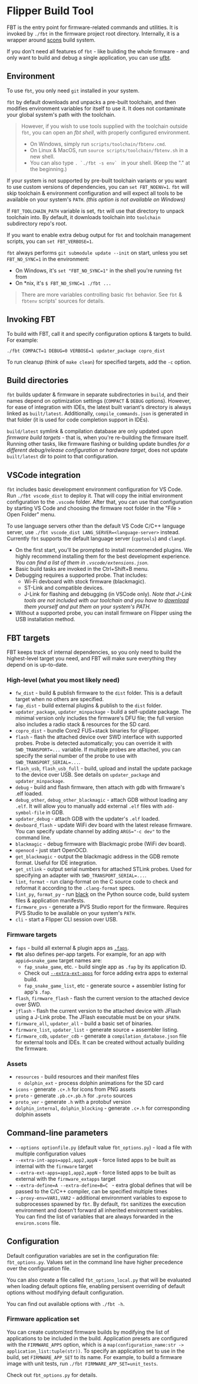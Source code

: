 # Flipper Build Tool

FBT is the entry point for firmware-related commands and utilities.
It is invoked by `./fbt` in the firmware project root directory. Internally, it is a wrapper around [scons](https://scons.org/) build system.

If you don't need all features of `fbt` - like building the whole firmware - and only want to build and debug a single application, you can use [ufbt](https://pypi.org/project/ufbt/).

## Environment

To use `fbt`, you only need `git` installed in your system.

`fbt` by default downloads and unpacks a pre-built toolchain, and then modifies environment variables for itself to use it. It does not contaminate your global system's path with the toolchain.
 > However, if you wish to use tools supplied with the toolchain outside `fbt`, you can open an *fbt shell*, with properly configured environment.
 >    - On Windows, simply run `scripts/toolchain/fbtenv.cmd`.
 >    - On Linux & MacOS, run `source scripts/toolchain/fbtenv.sh` in a new shell.
 >    - You can also type ```. `./fbt -s env` ``` in your shell. (Keep  the "." at the beginning.)
 
 If your system is not supported by pre-built toolchain variants or you want to use custom versions of dependencies, you can `set FBT_NOENV=1`. `fbt` will skip toolchain & environment configuration and will expect all tools to be available on your system's `PATH`. *(this option is not available on Windows)*
 
 If `FBT_TOOLCHAIN_PATH` variable is set, `fbt` will use that directory to unpack toolchain into. By default, it downloads toolchain into `toolchain` subdirectory repo's root.

If you want to enable extra debug output for `fbt` and toolchain management scripts, you can `set FBT_VERBOSE=1`.

`fbt` always performs `git submodule update --init` on start, unless you set `FBT_NO_SYNC=1` in the environment:
  - On Windows, it's `set "FBT_NO_SYNC=1"` in the shell you're running `fbt` from
  - On \*nix, it's `$ FBT_NO_SYNC=1 ./fbt ...`

 > There are more variables controlling basic `fbt` behavior. See `fbt` & `fbtenv` scripts' sources for details.


## Invoking FBT

To build with FBT, call it and specify configuration options & targets to build. For example:

`./fbt COMPACT=1 DEBUG=0 VERBOSE=1 updater_package copro_dist`

To run cleanup (think of `make clean`) for specified targets, add the `-c` option.

## Build directories

`fbt` builds updater & firmware in separate subdirectories in `build`, and their names depend on optimization settings (`COMPACT` & `DEBUG` options). However, for ease of integration with IDEs, the latest built variant's directory is always linked as `built/latest`. Additionally, `compile_commands.json` is generated in that folder (it is used for code completion support in IDEs).
 
`build/latest` symlink & compilation database are only updated upon *firmware build targets* - that is, when you're re-building the firmware itself. Running other tasks, like firmware flashing or building update bundles *for a different debug/release configuration or hardware target*, does not update `built/latest` dir to point to that configuration.

## VSCode integration

`fbt` includes basic development environment configuration for VS Code. Run `./fbt vscode_dist` to deploy it. That will copy the initial environment configuration to the `.vscode` folder. After that, you can use that configuration by starting VS Code and choosing the firmware root folder in the "File > Open Folder" menu.

To use language servers other than the default VS Code C/C++ language server, use `./fbt vscode_dist LANG_SERVER=<language-server>` instead. Currently `fbt` supports the default language server (`cpptools`) and `clangd`.

- On the first start, you'll be prompted to install recommended plugins. We highly recommend installing them for the best development experience. _You can find a list of them in `.vscode/extensions.json`._
- Basic build tasks are invoked in the Ctrl+Shift+B menu.
- Debugging requires a supported probe. That includes:
  - Wi-Fi devboard with stock firmware (blackmagic).
  - ST-Link and compatible devices.
  - J-Link for flashing and debugging (in VSCode only). _Note that J-Link tools are not included with our toolchain and you have to [download](https://www.segger.com/downloads/jlink/) them yourself and put them on your system's PATH._
- Without a supported probe, you can install firmware on Flipper using the USB installation method.

## FBT targets

FBT keeps track of internal dependencies, so you only need to build the highest-level target you need, and FBT will make sure everything they depend on is up-to-date.

### High-level (what you most likely need)

- `fw_dist` - build & publish firmware to the `dist` folder. This is a default target when no others are specified.
- `fap_dist` - build external plugins & publish to the `dist` folder.
- `updater_package`, `updater_minpackage` - build a self-update package. The minimal version only includes the firmware's DFU file; the full version also includes a radio stack & resources for the SD card.
- `copro_dist` - bundle Core2 FUS+stack binaries for qFlipper.
- `flash` - flash the attached device over SWD interface with supported probes. Probe is detected automatically; you can override it with `SWD_TRANSPORT=...` variable. If multiple probes are attached, you can specify the serial number of the probe to use with `SWD_TRANSPORT_SERIAL=...`.
- `flash_usb`, `flash_usb_full` - build, upload and install the update package to the device over USB. See details on `updater_package` and `updater_minpackage`.
- `debug` - build and flash firmware, then attach with gdb with firmware's .elf loaded.
- `debug_other`, `debug_other_blackmagic` - attach GDB without loading any `.elf`. It will allow you to manually add external `.elf` files with `add-symbol-file` in GDB.
- `updater_debug` - attach GDB with the updater's `.elf` loaded.
- `devboard_flash` - update WiFi dev board with the latest release firmware. You can specify update channel by adding `ARGS="-c dev"` to the command line.
- `blackmagic` - debug firmware with Blackmagic probe (WiFi dev board).
- `openocd` - just start OpenOCD.
- `get_blackmagic` - output the blackmagic address in the GDB remote format. Useful for IDE integration.
- `get_stlink` - output serial numbers for attached STLink probes. Used for specifying an adapter with `SWD_TRANSPORT_SERIAL=...`.
- `lint`, `format` - run clang-format on the C source code to check and reformat it according to the `.clang-format` specs.
- `lint_py`, `format_py` - run [black](https://black.readthedocs.io/en/stable/index.html) on the Python source code, build system files & application manifests.
- `firmware_pvs` - generate a PVS Studio report for the firmware. Requires PVS Studio to be available on your system's `PATH`.
- `cli` - start a Flipper CLI session over USB.

### Firmware targets

- `faps` - build all external & plugin apps as [`.faps`](./AppsOnSDCard.md#fap-flipper-application-package).
- **`fbt`** also defines per-app targets. For example, for an app with `appid=snake_game` target names are:
  - `fap_snake_game`, etc. - build single app as `.fap` by its application ID.
  - Check out [`--extra-ext-apps`](#command-line-parameters) for force adding extra apps to external build.
  - `fap_snake_game_list`, etc - generate source + assembler listing for app's `.fap`.
- `flash`, `firmware_flash` - flash the current version to the attached device over SWD.
- `jflash` - flash the current version to the attached device with JFlash using a J-Link probe. The JFlash executable must be on your `$PATH`.
- `firmware_all`, `updater_all` - build a basic set of binaries.
- `firmware_list`, `updater_list` - generate source + assembler listing.
- `firmware_cdb`, `updater_cdb` - generate a `compilation_database.json` file for external tools and IDEs. It can be created without actually building the firmware.

### Assets

- `resources` - build resources and their manifest files
  - `dolphin_ext` - process dolphin animations for the SD card
- `icons` - generate `.c+.h` for icons from PNG assets
- `proto` - generate `.pb.c+.pb.h` for `.proto` sources
- `proto_ver` - generate `.h` with a protobuf version
- `dolphin_internal`, `dolphin_blocking` - generate `.c+.h` for corresponding dolphin assets

## Command-line parameters

- `--options optionfile.py` (default value `fbt_options.py`) - load a file with multiple configuration values
- `--extra-int-apps=app1,app2,appN` - force listed apps to be built as internal with the `firmware` target
- `--extra-ext-apps=app1,app2,appN` - force listed apps to be built as external with the `firmware_extapps` target
- `--extra-define=A --extra-define=B=C ` - extra global defines that will be passed to the C/C++ compiler, can be specified multiple times
- `--proxy-env=VAR1,VAR2` - additional environment variables to expose to subprocesses spawned by `fbt`. By default, `fbt` sanitizes the execution environment and doesn't forward all inherited environment variables. You can find the list of variables that are always forwarded in the `environ.scons` file.

## Configuration

Default configuration variables are set in the configuration file: `fbt_options.py`.
Values set in the command line have higher precedence over the configuration file.

You can also create a file called `fbt_options_local.py` that will be evaluated when loading default options file, enabling persisent overriding of  default options without modifying default configuration.

You can find out available options with `./fbt -h`.

### Firmware application set

You can create customized firmware builds by modifying the list of applications to be included in the build. Application presets are configured with the `FIRMWARE_APPS` option, which is a `map(configuration_name:str -> application_list:tuple(str))`. To specify an application set to use in the build, set `FIRMWARE_APP_SET` to its name.
For example, to build a firmware image with unit tests, run `./fbt FIRMWARE_APP_SET=unit_tests`.

Check out `fbt_options.py` for details.
